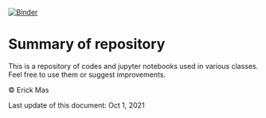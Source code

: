 [![Binder](https://mybinder.org/badge_logo.svg)](https://mybinder.org/v2/gh/erick2307/classes/main)

# Summary of repository
This is a repository of codes and jupyter notebooks used in various classes. Feel free to use them or suggest improvements.

&copy; Erick Mas

Last update of this document: Oct 1, 2021
